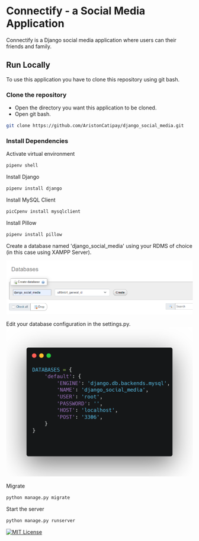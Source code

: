 # Connectify - a Social Media Application

Connectify is a Django social media application where users can their friends and family.

## Run Locally

To use this application you have to clone this repository using git bash.

### Clone the repository
- Open the directory you want this application to be cloned. 
- Open git bash.

```bash
git clone https://github.com/AristonCatipay/django_social_media.git
```

### Install Dependencies

Activate virtual environment
```bash
pipenv shell
```

Install Django
```bash
pipenv install django
```

Install MySQL Client
```bash
picCpenv install mysqlclient
```

Install Pillow
```bash
pipenv install pillow
```

Create a database named 'django_social_media' 
using your RDMS of choice (in this case using XAMPP Server).

![Create_a_database](/readme_images/xampp_create_database.png)

Edit your database configuration in the settings.py.
![Database_Configuration](/readme_images/change_database_settings.png)

Migrate
```bash
python manage.py migrate
```

Start the server
```bash
python manage.py runserver
```

[![MIT License](https://img.shields.io/badge/License-MIT-green.svg)](https://choosealicense.com/licenses/mit/)